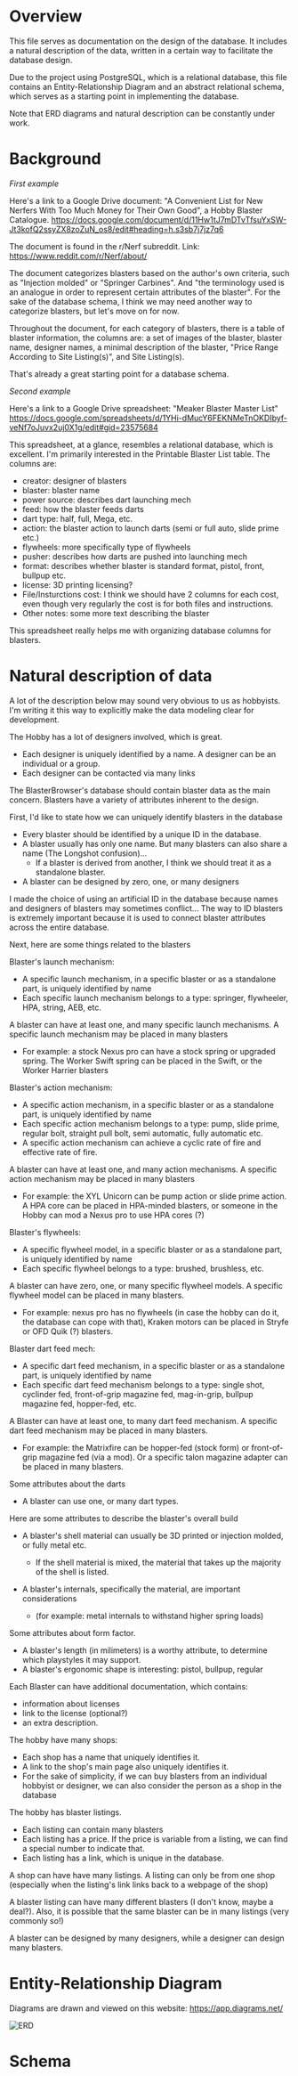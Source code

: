 # Overview

This file serves as documentation on the design of the database. It includes a natural description of the data, written in a certain way to facilitate the database design.

Due to the project using PostgreSQL, which is a relational database, this file contains an Entity-Relationship Diagram and an abstract relational schema, which serves as a starting point in implementing the database.

Note that ERD diagrams and natural description can be constantly under work.

# Background 

_First example_

Here's a link to a Google Drive document: "A Convenient List for New Nerfers With Too Much Money for Their Own Good", a Hobby Blaster Catalogue.
https://docs.google.com/document/d/11Hw1tJ7mDTvTfsuYxSW-Jt3kofQ2ssyZX8zoZuN_os8/edit#heading=h.s3sb7j7jz7q6

The document is found in the r/Nerf subreddit. Link: 
https://www.reddit.com/r/Nerf/about/

The document categorizes blasters based on the author's own criteria, such as "Injection molded" or "Springer Carbines". 
And "the terminology used is an analogue in order to represent certain attributes of the blaster". For the sake of the database schema, I think we may need another way to categorize blasters, but let's move on for now.

Throughout the document, for each category of blasters, there is a table of blaster information, the columns are: a set of images of the blaster, blaster name, designer names, a minimal description of the blaster, "Price Range According to Site Listing(s)", and Site Listing(s).

That's already a great starting point for a database schema.

_Second example_

Here's a link to a Google Drive spreadsheet: "Meaker Blaster Master List"
https://docs.google.com/spreadsheets/d/1YHi-dMucY6FEKNMeTnOKDIbyf-veNf7oJuvx2uj0X1g/edit#gid=23575684

This spreadsheet, at a glance, resembles a relational database, which is excellent. I'm primarily interested in the Printable Blaster List table. The columns are:
- creator: designer of blasters
- blaster: blaster name
- power source: describes dart launching mech
- feed: how the blaster feeds darts
- dart type: half, full, Mega, etc.
- action: the blaster action to launch darts (semi or full auto, slide prime etc.)
- flywheels: more specifically type of flywheels
- pusher: describes how darts are pushed into launching mech
- format: describes whether blaster is standard format, pistol, front, bullpup etc.
- license: 3D printing licensing?
- File/Insturctions cost: I think we should have 2 columns for each cost, even though very regularly the cost is for both files and instructions.
- Other notes: some more text describing the blaster

This spreadsheet really helps me with organizing database columns for blasters.

# Natural description of data

A lot of the description below may sound very obvious to us as hobbyists. I'm writing it this way to explicitly make the data modeling clear for development.

The Hobby has a lot of designers involved, which is great. 
- Each designer is uniquely identified by a name. A designer can be an individual or a group.
- Each designer can be contacted via many links

The BlasterBrowser's database should contain blaster data as the main concern. Blasters have a variety of attributes inherent to the design. 

First, I'd like to state how we can uniquely identify blasters in the database
- Every blaster should be identified by a unique ID in the database.
- A blaster usually has only one name. But many blasters can also share a name (The Longshot confusion)...
  + If a blaster is derived from another, I think we should treat it as a standalone blaster. 
- A blaster can be designed by zero, one, or many designers

I made the choice of using an artificial ID in the database because names and designers of blasters may sometimes conflict... The way to ID blasters is extremely important because it is used to connect blaster attributes across the entire database.

Next, here are some things related to the blasters

Blaster's launch mechanism:
- A specific launch mechanism, in a specific blaster or as a standalone part, is uniquely identified by name
- Each specific launch mechanism belongs to a type: springer, flywheeler, HPA, string, AEB, etc.

A blaster can have at least one, and many specific launch mechanisms. A specific launch mechanism may be placed in many blasters
- For example: a stock Nexus pro can have a stock spring or upgraded spring. The Worker Swift spring can be placed in the Swift, or the Worker Harrier blasters

Blaster's action mechanism:
- A specific action mechanism, in a specific blaster or as a standalone part, is uniquely identified by name
- Each specific action mechanism belongs to a type: pump, slide prime, regular bolt, straight pull bolt, semi automatic, fully automatic etc.
- A specific action mechanism can achieve a cyclic rate of fire and effective rate of fire.

A blaster can have at least one, and many action mechanisms. A specific action mechanism may be placed in many blasters
- For example: the XYL Unicorn can be pump action or slide prime action. A HPA core can be placed in HPA-minded blasters, or someone in the Hobby can mod a Nexus pro to use HPA cores (?)

Blaster's flywheels:
- A specific flywheel model, in a specific blaster or as a standalone part, is uniquely identified by name
- Each specific flywheel belongs to a type: brushed, brushless, etc.

A blaster can have zero, one, or many specific flywheel models. A specific flywheel model can be placed in many blasters.
- For example: nexus pro has no flywheels (in case the hobby can do it, the database can cope with that), Kraken motors can be placed in Stryfe or OFD Quik (?) blasters.

Blaster dart feed mech:
- A specific dart feed mechanism, in a specific blaster or as a standalone part, is uniquely identified by name
- Each specific dart feed mechanism belongs to a type: single shot, cyclinder fed, front-of-grip magazine fed, mag-in-grip, bullpup magazine fed, hopper-fed, etc.

A Blaster can have at least one, to many dart feed mechanism. A specific dart feed mechanism may be placed in many blasters.
- For example: the Matrixfire can be hopper-fed (stock form) or front-of-grip magazine fed (via a mod). Or a specific talon magazine adapter can be placed in many blasters.

Some attributes about the darts 
- A blaster can use one, or many dart types.

Here are some attributes to describe the blaster's overall build
- A blaster's shell material can usually be 3D printed or injection molded, or fully metal etc.
  + If the shell material is mixed, the material that takes up the majority of the shell is listed.

- A blaster's internals, specifically the material, are important considerations
  + (for example: metal internals to withstand higher spring loads)

Some attributes about form factor.
- A blaster's length (in milimeters) is a worthy attribute, to determine which playstyles it may support.
- A blaster's ergonomic shape is interesting: pistol, bullpup, regular

Each Blaster can have additional documentation, which contains:
- information about licenses
- link to the license (optional?)
- an extra description.

The hobby have many shops:
- Each shop has a name that uniquely identifies it.
- A link to the shop's main page also uniquely identifies it.
- For the sake of simplicity, if we can buy blasters from an individual hobbyist or designer, we can also consider the person as a shop in the database

The hobby has blaster listings. 
- Each listing can contain many blasters
- Each listing has a price. If the price is variable from a listing, we can find a special number to indicate that.
- Each listing has a link, which is unique in the database.

A shop can have have many listings. 
A listing can only be from one shop (especially when the listing's link links back to a webpage of the shop)

A blaster listing can have many different blasters (I don't know, maybe a deal?). Also, it is possible that the same blaster can be in many listings (very commonly so!)

A blaster can be designed by many designers, while a designer can design many blasters.

# Entity-Relationship Diagram

Diagrams are drawn and viewed on this website: https://app.diagrams.net/

 ![ERD](https://github.com/SabreBirdOne/BlasterBrowser/blob/main/docs/ERD.drawio.png)




# Schema


